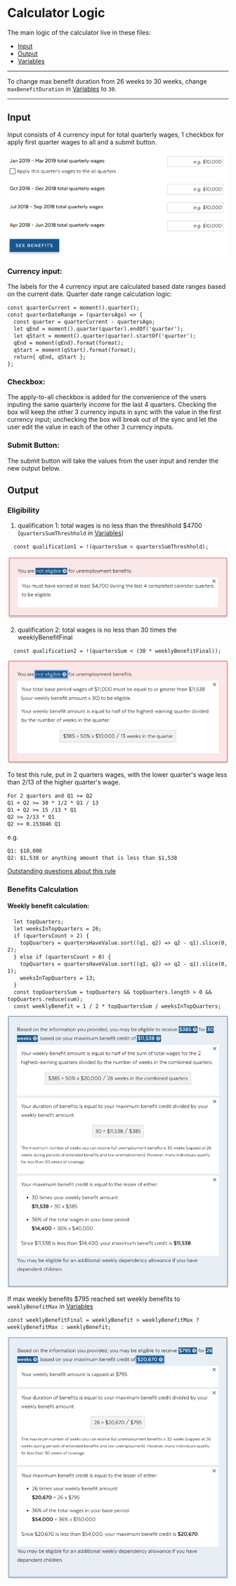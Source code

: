 # Calculator Logic
The main logic of the calculator live in these files:
- [Input](../src/components/Form/index.js)
- [Output](../src/components/Form/output.js)
- [Variables](../src/data/variables.json)

----
To change max benefit duration from 26 weeks to 30 weeks, change `maxBenefitDuration` in [Variables](../src/data/variables.json) to `30`.

----

## Input

Input consists of 4 currency input for total quarterly wages, 1 checkbox for apply first quarter wages to all and a submit button.

![input screenshot](./media/input.png)


### Currency input:
The labels for the 4 currency input are calculated based date ranges based on the current date.
Quarter date range calculation logic:
```
const quarterCurrent = moment().quarter();
const quarterDateRange = (quartersAgo) => {
  const quarter = quarterCurrent - quartersAgo;
  let qEnd = moment().quarter(quarter).endOf('quarter');
  let qStart = moment().quarter(quarter).startOf('quarter');
  qEnd = moment(qEnd).format(format);
  qStart = moment(qStart).format(format);
  return{ qEnd, qStart };
};
```

### Checkbox:
The apply-to-all checkbox is added for the convenience of the users inputing the same quarterly income for the last 4 quarters. Checking the box will keep the other 3 currency inputs in sync with the value in the first currency input; unchecking the box will break out of the sync and let the user edit the value in each of the other 3 currency inputs.

### Submit Button:
The submit button will take the values from the user input and render the new output below.



## Output

### Eligibility
1. qualification 1: total wages is no less than the threshhold $4700 (`quartersSumThreshhold` in [Variables](../src/data/variables.json))
```
  const qualification1 = !(quartersSum < quartersSumThreshhold);
```
![sample qualification 1 screenshot](./media/output-disqualification1.png)

2. qualification 2: total wages is no less than 30 times the weeklyBenefitFinal
```
  const qualification2 = !(quartersSum < (30 * weeklyBenefitFinal));
```
![sample qualification 2 screenshot](./media/output-disqualification2.png)

To test this rule, put in 2 quarters wages, with the lower quarter's wage less than 2/13 of the higher quarter's wage.
```
For 2 quarters and Q1 >= Q2
Q1 + Q2 >= 30 * 1/2 * Q1 / 13
Q1 + Q2 >= 15 /13 * Q1
Q2 >= 2/13 * Q1
Q2 >≈ 0.153846 Q1
```
e.g.
```
Q1: $10,000
Q2: $1,538 or anything amount that is less than $1,538
```
[Outstanding questions about this rule](./questions.md)



### Benefits Calculation
#### Weekly benefit calculation:
```
  let topQuarters;
  let weeksInTopQuarters = 26;
  if (quartersCount > 2) {
    topQuarters = quartersHaveValue.sort((q1, q2) => q2 - q1).slice(0, 2);
  } else if (quartersCount > 0) {
    topQuarters = quartersHaveValue.sort((q1, q2) => q2 - q1).slice(0, 1);
    weeksInTopQuarters = 13;
  }
  const topQuartersSum = topQuarters && topQuarters.length > 0 && topQuarters.reduce(sum);
  const weeklyBenefit = 1 / 2 * topQuartersSum / weeksInTopQuarters;
```
![30 weeks benefits based on each quarter income $10,000 for 4 quarters](./media/output-30.png)

If max weekly benefits $795 reached set weekly benefits to `weeklyBenefitMax` in [Variables](../src/data/variables.json)
```
const weeklyBenefitFinal = weeklyBenefit > weeklyBenefitMax ? weeklyBenefitMax : weeklyBenefit;
```
![26 weeks benefits exceeding max weekly benefit amount](./media/output-26-max.png)
